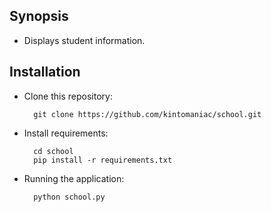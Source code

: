 ## Synopsis

+ Displays student information.

## Installation

+ Clone this repository:

        git clone https://github.com/kintomaniac/school.git

+ Install requirements:

        cd school
        pip install -r requirements.txt

+ Running the application:

        python school.py
